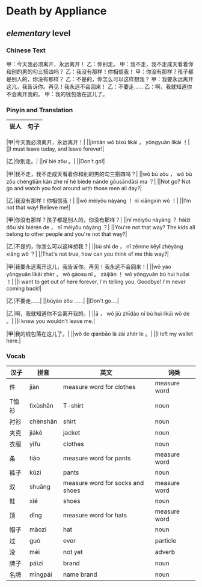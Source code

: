 # Death by Appliance
## *elementary* level

### Chinese Text
甲：今天我必须离开，永远离开！
乙：你别走。
甲：我不走，我不走成天看着你和别的男的勾三搭四吗？
乙：我没有那样！你相信我！
甲：你没有那样？孩子都是别人的，你没有那样？
乙：不是的，你怎么可以这样想我？
甲：我要永远离开这儿，我告诉你。再见！我永远不会回来！
乙：不要走......
乙：啊，我就知道你不会离开我的。
甲：我的钱包落在这儿了。

### Pinyin and Translation
|说人|句子|
|----|----|

|甲|今天我必须离开，永远离开！|
||jīntiān wǒ bìxū líkāi ， yǒngyuǎn líkāi ！|
||I must leave today, and leave forever!|

|乙|你别走。|
||nǐ bié zǒu 。|
||Don't go!|

|甲|我不走，我不走成天看着你和别的男的勾三搭四吗？|
||wǒ bù zǒu ， wǒ bù zǒu chéngtiān kàn zhe nǐ hé biéde nánde gōusāndāsì ma ？|
||Not go? Not go and watch you fool around with those men all day?|

|乙|我没有那样！你相信我！|
||wǒ méiyǒu nàyàng ！ nǐ xiāngxìn wǒ ！|
||I'm not that way! Believe me!|

|甲|你没有那样？孩子都是别人的，你没有那样？|
||nǐ méiyǒu nàyàng ？ háizi dōu shì biérén de ， nǐ méiyǒu nàyàng ？|
||You're not that way? The kids all belong to other people and you're not that way?|

|乙|不是的，你怎么可以这样想我？|
||bù shì de ， nǐ zěnme kěyǐ zhèyàng xiǎng wǒ ？|
||That's not true, how can you think of me this way?|

|甲|我要永远离开这儿，我告诉你。再见！我永远不会回来！|
||wǒ yào yǒngyuǎn líkāi zhèr ， wǒ gàosu nǐ 。 zàijiàn ！ wǒ yǒngyuǎn bù huì huílai ！|
||I want to get out of here forever, I'm telling you. Goodbye! I'm never coming back!|

|乙|不要走......|
||bùyào zǒu ......|
||Don't go....|

|乙|啊，我就知道你不会离开我的。|
||ā ， wǒ jiù zhīdào nǐ bù huì líkāi wǒ de 。|
||I knew you wouldn't leave me.|

|甲|我的钱包落在这儿了。|
||wǒ de qiánbāo là zài zhèr le 。|
||I left my wallet here.|
### Vocab
|汉子|拼音|英文|词类|
|----|----|----|----|
|件|jiàn|measure word for clothes|measure word|
|T恤衫|tìxùshān|T-shirt|noun|
|衬衫|chènshān|shirt|noun|
|夹克|jiákè|jacket|noun|
|衣服|yīfu|clothes|noun|
|条|tiáo|measure word for pants|measure word|
|裤子|kùzi|pants|noun|
|双|shuāng|measure word for socks and shoes|measure word|
|鞋|xié|shoes|noun|
|顶|dǐng|measure word for hats|measure word|
|帽子|màozi|hat|noun|
|过|guò|ever|particle|
|没|méi|not yet|adverb|
|牌子|páizi|brand|noun|
|名牌|míngpái|name brand|noun|